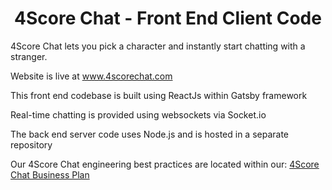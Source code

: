 <h1 align="center">
  4Score Chat - Front End Client Code
</h1>

4Score Chat lets you pick a character and instantly start chatting with a stranger.

Website is live at www.4scorechat.com

This front end codebase is built using ReactJs within Gatsby framework

Real-time chatting is provided using websockets via Socket.io

The back end server code uses Node.js and is hosted in a separate repository

Our 4Score Chat engineering best practices are located within our: <a href="https://docs.google.com/spreadsheets/d/1PkG1mRXymWYBgnN4pESpvPua2qOoHGQWorhFzF63ATo/">4Score Chat Business Plan</a> 
